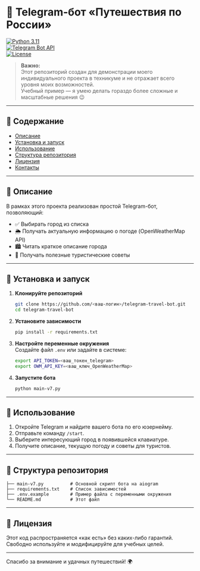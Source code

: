 # 🚀 Telegram-бот «Путешествия по России»

[![Python 3.11](https://img.shields.io/badge/python-3.11-blue.svg)](https://www.python.org/)  
[![Telegram Bot API](https://img.shields.io/badge/telegram–bot-blue.svg)](https://core.telegram.org/bots/api)  
[![License](https://img.shields.io/badge/license-MIT-lightgrey.svg)](./LICENSE)  

> **Важно:**  
> Этот репозиторий создан для демонстрации моего индивидуального проекта в техникуме и не отражает всего уровня моих возможностей.  
> Учебный пример — я умею делать гораздо более сложные и масштабные решения 😉  

---

## 📖 Содержание

- [Описание](#описание)  
- [Установка и запуск](#установка-и-запуск)  
- [Использование](#использование)  
- [Структура репозитория](#структура-репозитория)  
- [Лицензия](#лицензия)  
- [Контакты](#контакты)  

---

## 📝 Описание

В рамках этого проекта реализован простой Telegram-бот, позволяющий:
- ✅ Выбирать город из списка  
- 🌦 Получать актуальную информацию о погоде (OpenWeatherMap API)  
- 🏙 Читать краткое описание города  
- 🎒 Получать полезные туристические советы  

---

## 🔧 Установка и запуск

1. **Клонируйте репозиторий**  
   ```bash
   git clone https://github.com/<ваш-логин>/telegram-travel-bot.git
   cd telegram-travel-bot
   ```
2. **Установите зависимости**  
   ```bash
   pip install -r requirements.txt
   ```
3. **Настройте переменные окружения**  
   Создайте файл `.env` или задайте в системе:
   ```bash
   export API_TOKEN=<ваш_токен_telegram>
   export OWM_API_KEY=<ваш_ключ_OpenWeatherMap>
   ```
4. **Запустите бота**  
   ```bash
   python main-v7.py
   ```

---

## 🚀 Использование

1. Откройте Telegram и найдите вашего бота по его юзернейму.  
2. Отправьте команду `/start`.  
3. Выберите интересующий город в появившейся клавиатуре.  
4. Получите описание, текущую погоду и советы для туристов.

---

## 📂 Структура репозитория

```
├── main-v7.py          # Основной скрипт бота на aiogram  
├── requirements.txt    # Список зависимостей  
├── .env.example        # Пример файла с переменными окружения  
└── README.md           # Этот файл  
```

---

## 📜 Лицензия

Этот код распространяется «как есть» без каких-либо гарантий.  
Свободно используйте и модифицируйте для учебных целей.  

---

Спасибо за внимание и удачных путешествий! 🌍  
